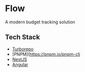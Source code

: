 # Flow
A modern budget tracking solution

## Tech Stack
- [Turborepo](https://turbo.build/repo/doc)
- [PNPM](https://pnpm.io/pnpm-cli
- [NestJS](https://docs.nestjs.com/)
- [Angular](https://angular.io/docs)
